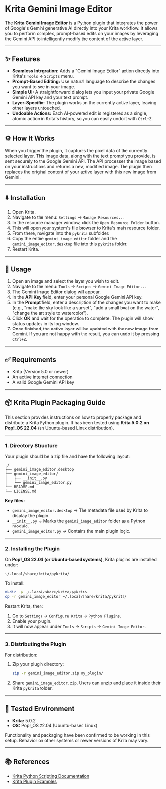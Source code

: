# Krita Gemini Image Editor

The **Krita Gemini Image Editor** is a Python plugin that integrates the power of Google's Gemini generative AI directly into your Krita workflow. It allows you to perform complex, prompt-based edits on your images by leveraging the Gemini API to intelligently modify the content of the active layer.

-----

## ✨ Features

  * **Seamless Integration:** Adds a "Gemini Image Editor" action directly into Krita's `Tools` -\> `Scripts` menu.
  * **Prompt-Based Editing:** Use natural language to describe the changes you want to see in your image.
  * **Simple UI:** A straightforward dialog lets you input your private Google Gemini API key and your text prompt.
  * **Layer-Specific:** The plugin works on the currently active layer, leaving other layers untouched.
  * **Undoable Actions:** Each AI-powered edit is registered as a single, atomic action in Krita's history, so you can easily undo it with `Ctrl+Z`.

-----

## ⚙️ How It Works

When you trigger the plugin, it captures the pixel data of the currently selected layer. This image data, along with the text prompt you provide, is sent securely to the Google Gemini API. The API processes the image based on your instructions and returns a new, modified image. The plugin then replaces the original content of your active layer with this new image from Gemini.

-----

## ⬇️ Installation

1.  Open Krita.
2.  Navigate to the menu: `Settings` -\> `Manage Resources...`
3.  In the resource manager window, click the `Open Resource Folder` button.
4.  This will open your system's file browser to Krita's main resource folder.
5.  From there, navigate into the `pykrita` subfolder.
6.  Copy the entire `gemini_image_editor` folder and the `gemini_image_editor.desktop` file into this `pykrita` folder.
7.  Restart Krita.

-----

## 🚀 Usage

1.  Open an image and select the layer you wish to edit.
2.  Navigate to the menu: `Tools` -\> `Scripts` -\> `Gemini Image Editor...`
3.  The Gemini Image Editor dialog will appear.
4.  In the **API Key** field, enter your personal Google Gemini API key.
5.  In the **Prompt** field, enter a description of the changes you want to make (e.g., "make the sky look like a sunset", "add a small boat on the water", "change the art style to watercolor").
6.  Click **OK** and wait for the operation to complete. The plugin will show status updates in its log window.
7.  Once finished, the active layer will be updated with the new image from Gemini. If you are not happy with the result, you can undo it by pressing `Ctrl+Z`.

-----

## ✅ Requirements

  * Krita (Version 5.0 or newer)
  * An active internet connection
  * A valid Google Gemini API key

-----

## 📦 Krita Plugin Packaging Guide

This section provides instructions on how to properly package and distribute a Krita Python plugin. It has been tested using **Krita 5.0.2 on Pop\!\_OS 22.04** (an Ubuntu-based Linux distribution).

-----

### 1\. Directory Structure

Your plugin should be a zip file and have the following layout:

```
./
├── gemini_image_editor.desktop
├── gemini_image_editor/
│   ├── __init__.py
│   └── gemini_image_editor.py
└── README.md
└── LICENSE.md
```

**Key files:**

  * `gemini_image_editor.desktop` → The metadata file used by Krita to display the plugin.
  * `__init__.py` → Marks the `gemini_image_editor` folder as a Python module.
  * `gemini_image_editor.py` → Contains the main plugin logic.

-----

### 2\. Installing the Plugin

On **Pop\!\_OS 22.04 (or Ubuntu-based systems)**, Krita plugins are installed under:

```
~/.local/share/krita/pykrita/
```

To install:

```bash
mkdir -p ~/.local/share/krita/pykrita
cp -r gemini_image_editor ~/.local/share/krita/pykrita/
```

Restart Krita, then:

1.  Go to `Settings` -\> `Configure Krita` -\> `Python Plugins`.
2.  Enable your plugin.
3.  It will now appear under `Tools` -\> `Scripts` -\> `Gemini Image Editor`.

-----

### 3\. Distributing the Plugin

For distribution:

1.  Zip your plugin directory:

    ```bash
    zip -r gemini_image_editor.zip my_plugin/
    ```

2.  Share `gemini_image_editor.zip`. Users can unzip and place it inside their Krita `pykrita` folder.

-----

## 🧪 Tested Environment

  * **Krita:** 5.0.2
  * **OS:** Pop\!\_OS 22.04 (Ubuntu-based Linux)

Functionality and packaging have been confirmed to be working in this setup. Behavior on other systems or newer versions of Krita may vary.

-----

## 📚 References

  * [Krita Python Scripting Documentation](https://docs.krita.org/en/user_manual/python_scripting/introduction.html)
  * [Krita Plugin Examples](https://invent.kde.org/graphics/krita-plugins)

